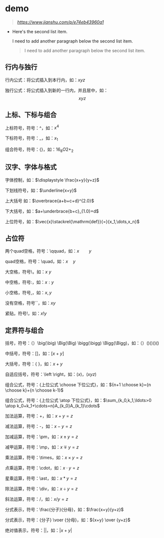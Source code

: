 # demo

> *https://www.jianshu.com/p/e74eb43960a1*


*   Here's the second list item.

    I need to add another paragraph below the second list item.

    > I need to add another paragraph below the second list item.

## 行内与独行

行内公式：将公式插入到本行内，如：$xyz$

独行公式：将公式插入到新的一行内，并且居中，如：$$xyz$$

## 上标、下标与组合

上标符号，符号：^，如：$x^4$

下标符号，符号：_，如：$x_1$

组合符号，符号：{}，如：${16}_{8}O{2+}_{2}$

## 汉字、字体与格式

字体控制，如：$\displaystyle \frac{x+y}{y+z}$

下划线符号，如：$\underline{x+y}$

上大括号 如：$\overbrace{a+b+c+d}^{2.0}$

下大括号，如：$a+\underbrace{b+c}_{1.0}+d$

上位符号，如：$\vec{x}\stackrel{\mathrm{def}}{=}{x_1,\dots,x_n}$

## 占位符

两个quad空格，符号：\qquad，如：$x \qquad y$

quad空格，符号：\quad，如：$x \quad y$

大空格，符号\，如：$x \ y$

中空格，符号\:，如：$x : y$

小空格，符号\,，如：$x , y$

没有空格，符号``，如：$xy$

紧贴，符号\!，如：$x ! y$

## 定界符与组合
括号，符号：（）\big(\big) \Big(\Big) \bigg(\bigg) \Bigg(\Bigg)，如：$（）\big(\big) \Big(\Big) \bigg(\bigg) \Bigg(\Bigg)$

中括号，符号：[]，如：$[x+y]$

大括号，符号：\{ \}，如：${x+y}$

自适应括号，符号：\left \right，如：$\left(x\right)$，$\left(x{yz}\right)$

组合公式，符号：{上位公式 \choose 下位公式}，如：${n+1 \choose k}={n \choose k}+{n \choose k-1}$

组合公式，符号：{上位公式 \atop 下位公式}，如：$\sum_{k_0,k_1,\ldots>0 \atop k_0+k_1+\cdots=n}A_{k_0}A_{k_1}\cdots$



加法运算，符号：+，如：$x+y=z$

减法运算，符号：-，如：$x-y=z$

加减运算，符号：\pm，如：$x \pm y=z$

减甲运算，符号：\mp，如：$x \mp y=z$

乘法运算，符号：\times，如：$x \times y=z$

点乘运算，符号：\cdot，如：$x \cdot y=z$

星乘运算，符号：\ast，如：$x \ast y=z$

除法运算，符号：\div，如：$x \div y=z$

斜法运算，符号：/，如：$x/y=z$

分式表示，符号：\frac{分子}{分母}，如：$\frac{x+y}{y+z}$

分式表示，符号：{分子} \voer {分母}，如：${x+y} \over {y+z}$

绝对值表示，符号：||，如：$|x+y|$